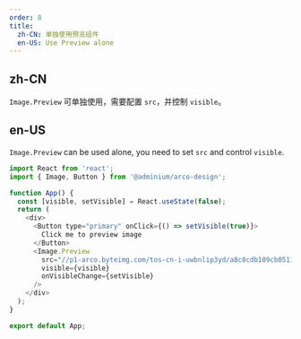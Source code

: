```yaml
---
order: 8
title:
  zh-CN: 单独使用预览组件
  en-US: Use Preview alone
---
```


## zh-CN

`Image.Preview` 可单独使用，需要配置 `src`，并控制 `visible`。

## en-US

`Image.Preview` can be used alone, you need to set `src` and control `visible`.

```js
import React from 'react';
import { Image, Button } from '@adminium/arco-design';

function App() {
  const [visible, setVisible] = React.useState(false);
  return (
    <div>
      <Button type="primary" onClick={() => setVisible(true)}>
        Click me to preview image
      </Button>
      <Image.Preview
        src="//p1-arco.byteimg.com/tos-cn-i-uwbnlip3yd/a8c8cdb109cb051163646151a4a5083b.png~tplv-uwbnlip3yd-webp.webp"
        visible={visible}
        onVisibleChange={setVisible}
      />
    </div>
  );
}

export default App;
```
